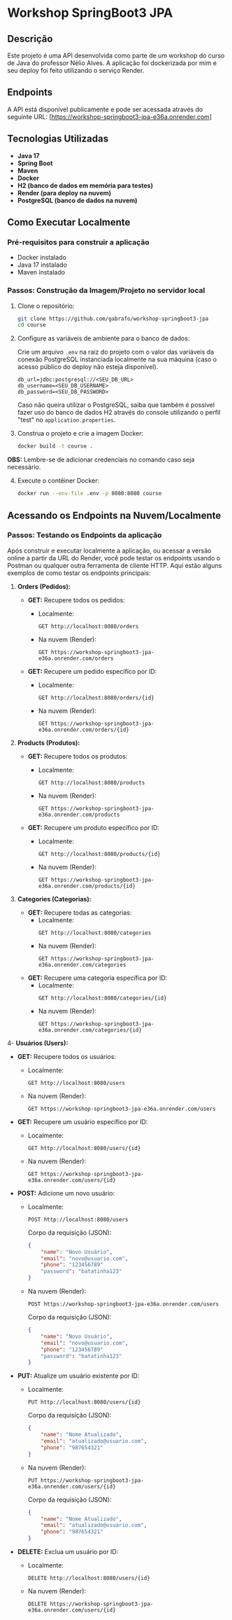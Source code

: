 # Workshop SpringBoot3 JPA

## Descrição

Este projeto é uma API desenvolvida como parte de um workshop do curso de Java do professor Nélio Alves. A aplicação foi dockerizada por mim e seu deploy foi feito utilizando o serviço Render.

## Endpoints

A API está disponível publicamente e pode ser acessada através do seguinte URL: [https://workshop-springboot3-jpa-e36a.onrender.com]

## Tecnologias Utilizadas

- **Java 17**
- **Spring Boot**
- **Maven**
- **Docker**
- **H2 (banco de dados em memória para testes)**
- **Render (para deploy na nuvem)**
- **PostgreSQL (banco de dados na nuvem)**

## Como Executar Localmente

### Pré-requisitos para construir a aplicação

- Docker instalado
- Java 17 instalado
- Maven instalado

### Passos: Construção da Imagem/Projeto no servidor local

1. Clone o repositório:

    ```bash
    git clone https://github.com/gabrafo/workshop-springboot3-jpa
    cd course
    ```

2. Configure as variáveis de ambiente para o banco de dados:

    Crie um arquivo `.env` na raiz do projeto com o valor das variáveis da conexão PostgreSQL instanciada localmente na sua máquina (caso o acesso público do deploy não esteja disponível).

    ```env
    db_url=jdbc:postgresql://<SEU_DB_URL>
    db_username=<SEU_DB_USERNAME>
    db_password=<SEU_DB_PASSWORD>
    ```

    Caso não queira utilizar o PostgreSQL, saiba que também é possível fazer uso do banco de dados H2 através do console utilizando o perfil "test" no `application.properties`.

3. Construa o projeto e crie a imagem Docker:

    ```bash
    docker build -t course .
    ```

**OBS:** Lembre-se de adicionar credenciais no comando caso seja necessário.

4. Execute o contêiner Docker:

    ```bash
    docker run --env-file .env -p 8080:8080 course
    ```

 ## Acessando os Endpoints na Nuvem/Localmente

 ### Passos: Testando os Endpoints da aplicação

Após construir e executar localmente a aplicação, ou acessar a versão online a partir da URL do Render, você pode testar os endpoints usando o Postman ou qualquer outra ferramenta de cliente HTTP. Aqui estão alguns exemplos de como testar os endpoints principais:

1. **Orders (Pedidos):**
   - **GET:** Recupere todos os pedidos:
     - Localmente:
       ```
       GET http://localhost:8080/orders
       ```

     - Na nuvem (Render):
       ```
       GET https://workshop-springboot3-jpa-e36a.onrender.com/orders
       ```

   - **GET:** Recupere um pedido específico por ID:
     - Localmente:
       ```
       GET http://localhost:8080/orders/{id}
       ```

     - Na nuvem (Render):
       ```
       GET https://workshop-springboot3-jpa-e36a.onrender.com/orders/{id}
       ```

2. **Products (Produtos):**
   - **GET:** Recupere todos os produtos:
     - Localmente:
       ```
       GET http://localhost:8080/products
       ```

     - Na nuvem (Render):
       ```
       GET https://workshop-springboot3-jpa-e36a.onrender.com/products
       ```

   - **GET:** Recupere um produto específico por ID:
     - Localmente:
       ```
       GET http://localhost:8080/products/{id}
       ```

     - Na nuvem (Render):
       ```
       GET https://workshop-springboot3-jpa-e36a.onrender.com/products/{id}
       ```

3. **Categories (Categorias):**
   - **GET:** Recupere todas as categorias:
     - Localmente:
       ```
       GET http://localhost:8080/categories

     - Na nuvem (Render):
       ```
       GET https://workshop-springboot3-jpa-e36a.onrender.com/categories
       ```
   - **GET:** Recupere uma categoria específica por ID:
     - Localmente:
       ```
       GET http://localhost:8080/categories/{id}
       ```
     - Na nuvem (Render):
       ```
       GET https://workshop-springboot3-jpa-e36a.onrender.com/categories/{id}
       ```

4- **Usuários (Users):**
   - **GET:** Recupere todos os usuários:
     - Localmente:
       ```
       GET http://localhost:8080/users
       ```

     - Na nuvem (Render):
       ```
       GET https://workshop-springboot3-jpa-e36a.onrender.com/users
       ```

   - **GET:** Recupere um usuário específico por ID:
     - Localmente:
       ```
       GET http://localhost:8080/users/{id}
       ```

     - Na nuvem (Render):
       ```
       GET https://workshop-springboot3-jpa-e36a.onrender.com/users/{id}
       ```

   - **POST:** Adicione um novo usuário:
     - Localmente:
       ```
       POST http://localhost:8080/users
       ```

       Corpo da requisição (JSON):
       ```json
       {
           "name": "Novo Usuário",
           "email": "novo@usuario.com",
           "phone": "123456789"
           "password": "batatinha123"
       }
       ```

     - Na nuvem (Render):
       ```
       POST https://workshop-springboot3-jpa-e36a.onrender.com/users
       ```

       Corpo da requisição (JSON):
       ```json
       {
           "name": "Novo Usuário",
           "email": "novo@usuario.com",
           "phone": "123456789"
           "password": "batatinha123"
       }
       ```

   - **PUT:** Atualize um usuário existente por ID:
     - Localmente:
       ```
       PUT http://localhost:8080/users/{id}
       ```

       Corpo da requisição (JSON):
       ```json
       {
           "name": "Nome Atualizado",
           "email": "atualizado@usuario.com",
           "phone": "987654321"
       }
       ```

     - Na nuvem (Render):
       ```
       PUT https://workshop-springboot3-jpa-e36a.onrender.com/users/{id}
       ```

       Corpo da requisição (JSON):
       ```json
       {
           "name": "Nome Atualizado",
           "email": "atualizado@usuario.com",
           "phone": "987654321"
       }
       ```

   - **DELETE:** Exclua um usuário por ID:
     - Localmente:
       ```
       DELETE http://localhost:8080/users/{id}
       ```

     - Na nuvem (Render):
       ```
       DELETE https://workshop-springboot3-jpa-e36a.onrender.com/users/{id}
       ```
